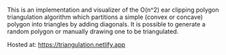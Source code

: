 This is an implementation and visualizer of the O(n^2) ear clipping polygon triangulation algorithm which partitions a simple (convex or concave) polygon into triangles by adding diagonals.
It is possible to generate a random polygon or manually drawing one to be triangulated.

Hosted at: https://triangulation.netlify.app
